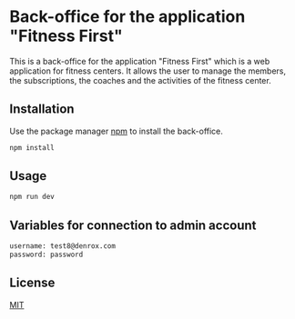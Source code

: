 
# Back-office for the application "Fitness First"

This is a back-office for the application "Fitness First" which is a web application for fitness centers. It allows the user to manage the members, the subscriptions, the coaches and the activities of the fitness center.

## Installation

Use the package manager [npm](https://www.npmjs.com/) to install the back-office.

```bash
npm install
```

## Usage

```bash
npm run dev
```

## Variables for connection to admin account

```bash
username: test8@denrox.com
password: password
```

## License
[MIT](https://choosealicense.com/licenses/mit/)
